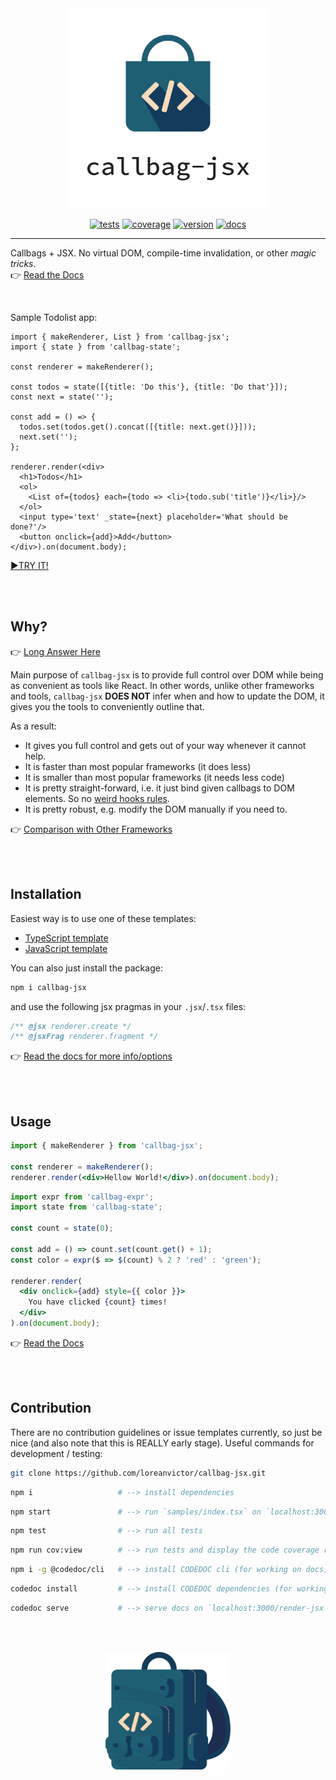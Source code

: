 
<div align="center">
  <img src="callbag-jsx-banner.svg" width="320px"/>

[![tests](https://img.shields.io/github/workflow/status/loreanvictor/callbag-jsx/Test%20and%20Report%20Coverage?label=tests&logo=mocha&logoColor=green&style=flat-square)](https://github.com/loreanvictor/callbag-jsx/actions?query=workflow%3A%22Test+and+Report+Coverage%22)
[![coverage](https://img.shields.io/codecov/c/github/loreanvictor/callbag-jsx?logo=codecov&style=flat-square)](https://codecov.io/gh/loreanvictor/callbag-jsx)
[![version](https://img.shields.io/npm/v/callbag-jsx?logo=npm&style=flat-square)](https://www.npmjs.com/package/callbag-jsx)
[![docs](https://img.shields.io/badge/%20-docs-blue?logo=read%20the%20docs&logoColor=white&style=flat-square)](https://loreanvictor.github.io/callbag-jsx/)
</div>

---

Callbags + JSX. No virtual DOM, compile-time invalidation, or other _magic tricks_. \
👉 [Read the Docs](https://loreanvictor.github.io/callbag-jsx)

<br>

Sample Todolist app:

```tsx
import { makeRenderer, List } from 'callbag-jsx';
import { state } from 'callbag-state';

const renderer = makeRenderer();

const todos = state([{title: 'Do this'}, {title: 'Do that'}]);
const next = state('');

const add = () => {
  todos.set(todos.get().concat([{title: next.get()}]));
  next.set('');
};

renderer.render(<div>
  <h1>Todos</h1>
  <ol>
    <List of={todos} each={todo => <li>{todo.sub('title')}</li>}/>
  </ol>
  <input type='text' _state={next} placeholder='What should be done?'/>
  <button onclick={add}>Add</button>
</div>).on(document.body);
```
[►TRY IT!](https://stackblitz.com/edit/callbag-jsx-todolist)

<br><br>

## Why?

👉 [Long Answer Here](https://loreanvictor.github.io/callbag-jsx/in-depth/why)

Main purpose of `callbag-jsx` is to provide full control over DOM while being as convenient as tools like React.
In other words, unlike other frameworks and tools, `callbag-jsx` **DOES NOT** infer when and how to update the DOM,
it gives you the tools to conveniently outline that.

As a result:
- It gives you full control and gets out of your way whenever it cannot help.
- It is faster than most popular frameworks (it does less)
- It is smaller than most popular frameworks (it needs less code)
- It is pretty straight-forward, i.e. it just bind given callbags to DOM elements. So no [weird hooks rules](https://reactjs.org/docs/hooks-rules.html).
- It is pretty robust, e.g. modify the DOM manually if you need to.

👉 [Comparison with Other Frameworks](https://loreanvictor.github.io/callbag-jsx/in-depth/compare)

<br><br>

## Installation

Easiest way is to use one of these templates:
- [TypeScript template](https://github.com/loreanvictor/callbag-jsx-starter-ts/generate)
- [JavaScript template](https://github.com/loreanvictor/callbag-jsx-starter-js/generate)

You can also just install the package:
```bash
npm i callbag-jsx
```
and use the following jsx pragmas in your `.jsx`/`.tsx` files:
```jsx
/** @jsx renderer.create */
/** @jsxFrag renderer.fragment */
```

👉 [Read the docs for more info/options](https://loreanvictor.github.io/callbag-jsx/install)

<br><br>

## Usage

```jsx
import { makeRenderer } from 'callbag-jsx';

const renderer = makeRenderer();
renderer.render(<div>Hellow World!</div>).on(document.body);
```
```jsx
import expr from 'callbag-expr';
import state from 'callbag-state';

const count = state(0);

const add = () => count.set(count.get() + 1);
const color = expr($ => $(count) % 2 ? 'red' : 'green');

renderer.render(
  <div onclick={add} style={{ color }}>
    You have clicked {count} times!
  </div>
).on(document.body);
```
👉 [Read the Docs](https://loreanvictor.github.io/callbag-jsx)

<br><br>

## Contribution

There are no contribution guidelines or issue templates currently, so just be nice (and also note that this is REALLY early stage). Useful commands for development / testing:

```bash
git clone https://github.com/loreanvictor/callbag-jsx.git
```
```bash
npm i                   # --> install dependencies
```
```bash
npm start               # --> run `samples/index.tsx` on `localhost:3000`
```
```bash
npm test                # --> run all tests
```
```bash
npm run cov:view        # --> run tests and display the code coverage report
```
```bash
npm i -g @codedoc/cli   # --> install CODEDOC cli (for working on docs)
```
```bash
codedoc install         # --> install CODEDOC dependencies (for working on docs)
```
```bash
codedoc serve           # --> serve docs on `localhost:3000/render-jsx` (from `docs/md/`)
```

<br><br>

<div align="center">
  <img src="/docs/assets/callbag.svg" width="200px"/>
</div>
